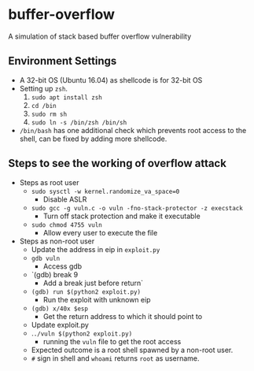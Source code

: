 # buffer-overflow
A simulation of stack based buffer overflow vulnerability

## Environment Settings
- A 32-bit OS (Ubuntu 16.04) as shellcode is for 32-bit OS
- Setting up `zsh`.
    1. `sudo apt install zsh`
    2. `cd /bin`
    3. `sudo rm sh`
    4. `sudo ln -s /bin/zsh /bin/sh`
- `/bin/bash` has one additional check which prevents root access to the shell, can be fixed by adding more shellcode.

## Steps to see the working of overflow attack
- Steps as root user
    - `sudo sysctl -w kernel.randomize_va_space=0`
        - Disable ASLR
    - `sudo gcc -g vuln.c -o vuln -fno-stack-protector -z execstack`
        - Turn off stack protection and make it executable
    - `sudo chmod 4755 vuln`
        - Allow every user to execute the file
- Steps as non-root user
    - Update the address in eip in `exploit.py`
    - `gdb vuln`
        - Access gdb
    - `(gdb) break 9
        - Add a break just before return`
    - `(gdb) run $(python2 exploit.py)`
        - Run the exploit with unknown eip
    - `(gdb) x/40x $esp`
        - Get the return address to which it should point to
    - Update exploit.py
    - .`./vuln $(python2 exploit.py)`
        - running the `vuln` file to get the root access
    - Expected outcome is a root shell spawned by a non-root user.
    - `#` sign in shell and `whoami` returns `root` as username.

